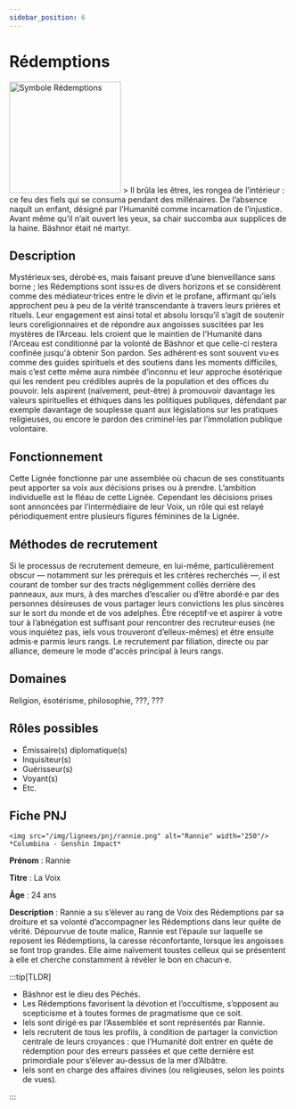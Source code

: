 ```yaml
---
sidebar_position: 6
---
```


# Rédemptions

<Columns>
  <Column className="col--3">
    <img src="/img/lignees/redemptions.png" alt="Symbole Rédemptions" width="200"/>
  </Column>
  <Column>
> Il brûla les êtres, les rongea de l’intérieur : ce feu des fiels qui se consuma pendant des millénaires. De l’absence naquît un enfant, désigné par l’Humanité comme incarnation de l’injustice. Avant même qu’il n’ait ouvert les yeux, sa chair succomba aux supplices de la haine. Bäshnor était né martyr.
  </Column>
</Columns>

## Description

Mystérieux·ses, dérobé·es, mais faisant preuve d’une bienveillance sans borne ; les Rédemptions sont issu·es de divers horizons et se considèrent comme des médiateur·trices entre le divin et le profane, affirmant qu’iels approchent peu à peu de la vérité transcendante à travers leurs prières et rituels. Leur engagement est ainsi total et absolu lorsqu’il s’agit de soutenir leurs coreligionnaires et de répondre aux angoisses suscitées par les mystères de l’Arceau. Iels croient que le maintien de l'Humanité dans l'Arceau est conditionné par la volonté de Bäshnor et que celle-ci restera confinée jusqu'à obtenir Son pardon. Ses adhérent·es sont souvent vu·es comme des guides spirituels et des soutiens dans les moments difficiles, mais c’est cette même aura nimbée d’inconnu et leur approche ésotérique qui les rendent peu crédibles auprès de la population et des offices du pouvoir. Iels aspirent (naïvement, peut-être) à promouvoir davantage les valeurs spirituelles et éthiques dans les politiques publiques, défendant par exemple davantage de souplesse quant aux législations sur les pratiques religieuses, ou encore le pardon des criminel·les par l’immolation publique volontaire.

## Fonctionnement

Cette Lignée fonctionne par une assemblée où chacun de ses constituants peut apporter sa voix aux décisions prises ou à prendre. L’ambition individuelle est le fléau de cette Lignée. Cependant les décisions prises sont annoncées par l’intermédiaire de leur Voix, un rôle qui est relayé périodiquement entre plusieurs figures féminines de la Lignée.

## Méthodes de recrutement

Si le processus de recrutement demeure, en lui-même, particulièrement obscur — notamment sur les prérequis et les critères recherchés —, il est courant de tomber sur des tracts négligemment collés derrière des panneaux, aux murs, à des marches d’escalier ou d’être abordé·e par des personnes désireuses de vous partager leurs convictions les plus sincères sur le sort du monde et de vos adelphes. Être réceptif·ve et aspirer à votre tour à l’abnégation est suffisant pour rencontrer des recruteur·euses (ne vous inquiétez pas, iels vous trouveront d’elleux-mêmes) et être ensuite admis·e parmis leurs rangs. Le recrutement par filiation, directe ou par alliance, demeure le mode d'accès principal à leurs rangs.

## Domaines

Religion, ésotérisme, philosophie, ???, ???

## Rôles possibles

- Émissaire(s) diplomatique(s)
- Inquisiteur(s)
- Guérisseur(s)
- Voyant(s)
- Etc.

## Fiche PNJ

<Columns>
  <Column className='col--4'>

    <img src="/img/lignees/pnj/rannie.png" alt="Rannie" width="250"/>
    *Columbina - Genshin Impact*

  </Column>
  <Column>

**Prénom** : Rannie

**Titre** : La Voix

**Âge** : 24 ans

**Description** : Rannie a su s’élever au rang de Voix des Rédemptions par sa droiture et sa volonté d’accompagner les Rédemptions dans leur quête de vérité. Dépourvue de toute malice, Rannie est l’épaule sur laquelle se reposent les Rédemptions, la caresse réconfortante, lorsque les angoisses se font trop grandes. Elle aime naïvement toustes celleux qui se présentent à elle et cherche constamment à révéler le bon en chacun·e.
</Column>
</Columns>

:::tip[TLDR]

- Bäshnor est le dieu des Péchés.
- Les Rédemptions favorisent la dévotion et l’occultisme, s’opposent au scepticisme et à toutes formes de pragmatisme que ce soit.
- Iels sont dirigé·es par l’Assemblée et sont représentés par Rannie.
- Iels recrutent de tous les profils, à condition de partager la conviction centrale de leurs croyances : que l’Humanité doit entrer en quête de rédemption pour des erreurs passées et que cette dernière est primordiale pour s’élever au-dessus de la mer d’Albâtre.
- Iels sont en charge des affaires divines (ou religieuses, selon les points de vues).

:::